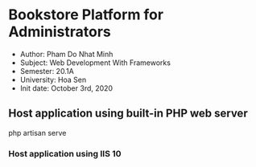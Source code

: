# Bookstore Platform for Administrators

-   Author: Pham Do Nhat Minh
-   Subject: Web Development With Frameworks
-   Semester: 20.1A
-   University: Hoa Sen
-   Init date: October 3rd, 2020

## Host application using built-in PHP web server

php artisan serve

### Host application using IIS 10
